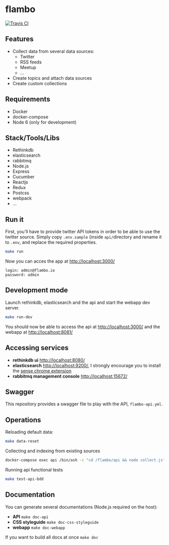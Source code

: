 # flambo

[![Travis CI][travis-image]][travis-url]

## Features

- Collect data from several data sources:
    - Twitter
    - RSS feeds
    - Meetup
    - …
- Create topics and attach data sources
- Create custom collections

## Requirements

- Docker
- docker-compose
- Node 6 (only for development)

## Stack/Tools/Libs

- Rethinkdb
- elasticsearch
- rabbitmq
- Node.js
- Express
- Cucumber
- Reactjs
- Redux
- Postcss
- webpack
- …

## Run it

First, you'll have to provide twitter API tokens in order to be able to use the twitter source.
Simply copy `.env.sample` (inside `api/`directory and rename it to `.env`, and replace the required properties. 

```sh
make run
```

Now you can acces the app at [http://localhost:3000/](http://localhost:3000/)

```
login: admin@flambo.io
password: admin
```

## Development mode

Launch rethinkdb, elasticsearch and the api and start the webapp dev server.

```sh
make run-dev
```

You should now be able to access the api at [http://localhost:3000/](http://localhost:3000/) and the webapp at [http://localhost:8081/](http://localhost:8081/)

## Accessing services

- **rethinkdb ui** [http://localhost:8080/](http://localhost:8080/)
- **elasticsearch** [http://localhost:9200/](http://localhost:9200/), I strongly encourage you to install the [sense chrome extension](https://chrome.google.com/webstore/detail/sense-beta/lhjgkmllcaadmopgmanpapmpjgmfcfig)
- **rabbitmq management console** [http://localhost:15672/](http://localhost:15672/) 

## Swagger

This repository provides a swagger file to play with the API, `flambo-api.yml`.


## Operations

Reloading default data:

```sh
make data-reset
```

Collecting and indexing from existing sources

```sh
docker-compose exec api /bin/ash -c "cd /flambo/api && node collect.js"
```

Running api functional tests

```sh
make test-api-bdd
```

## Documentation

You can generate several documentations (Node.js required on the host):

- **API** `make doc-api`
- **CSS styleguide** `make doc-css-styleguide`
- **webapp** `make doc-webapp`

If you want to build all docs at once `make doc`


[travis-image]: https://img.shields.io/travis/plouc/flambo.svg?style=flat-square
[travis-url]: https://travis-ci.org/plouc/flambo
